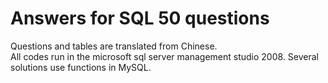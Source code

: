 # Answers for SQL 50 questions
Questions and tables are translated from Chinese.  
All codes run in the microsoft sql server management studio 2008.  Several solutions use functions in MySQL.  
